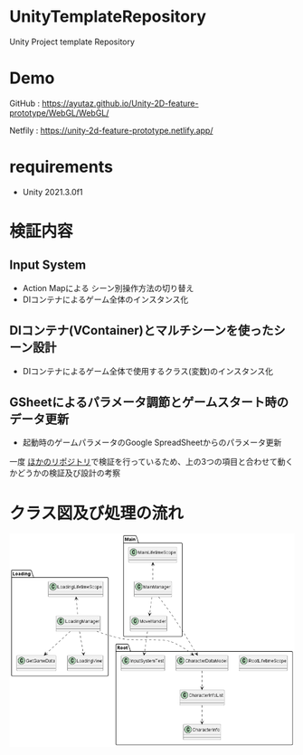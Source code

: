 # UnityTemplateRepository

Unity Project template Repository

# Demo
GitHub : https://ayutaz.github.io/Unity-2D-feature-prototype/WebGL/WebGL/

Netfily : https://unity-2d-feature-prototype.netlify.app/

# requirements

* Unity 2021.3.0f1

# 検証内容

## Input System

* Action Mapによる シーン別操作方法の切り替え
* DIコンテナによるゲーム全体のインスタンス化

## DIコンテナ(VContainer)とマルチシーンを使ったシーン設計

* DIコンテナによるゲーム全体で使用するクラス(変数)のインスタンス化

## GSheetによるパラメータ調節とゲームスタート時のデータ更新

* 起動時のゲームパラメータのGoogle SpreadSheetからのパラメータ更新

一度 [ほかのリポジトリ](https://github.com/ayutaz/G-Sheet-Unity-Instead-AssetBundle)で検証を行っているため、上の3つの項目と合わせて動くかどうかの検証及び設計の考察


# クラス図及び処理の流れ

![](docs/ClassDiagram.png)
